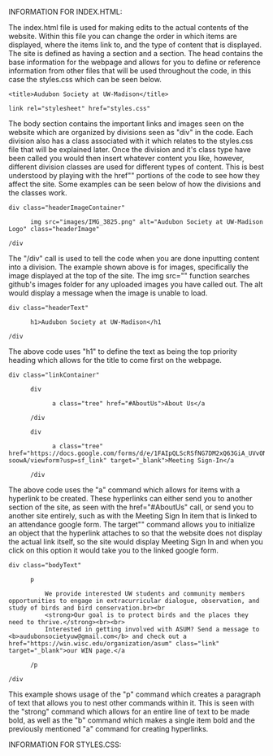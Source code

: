 INFORMATION FOR INDEX.HTML: 

The index.html file is used for making edits to the actual contents of the website. Within this file you can change the order in which items are displayed, where the items 
link to, and the type of content that is displayed. The site is defined as having a <head> section and a <body> section. The head contains the base information for the 
webpage and allows for you to define or reference information from other files that will be used throughout the code, in this case the styles.css which can be seen below. 

    <title>Audubon Society at UW-Madison</title> 
  
    link rel="stylesheet" href="styles.css"

The body section contains the important links and images seen on the website which are organized by divisions seen as "div" in the code. Each division also has a class 
associated with it which relates to the styles.css file that will be explained later. Once the division and it's class type have been called you would then insert whatever 
content you like, however, different division classes are used for different types of content. This is best understood by playing with the href"" portions of the code to see how they affect the site. Some examples can be seen below of how the divisions and the classes work. 

    div class="headerImageContainer"
  
          img src="images/IMG_3825.png" alt="Audubon Society at UW-Madison Logo" class="headerImage"
        
    /div
  
The "/div" call is used to tell the code when you are done inputting content into a division. The example shown above is for images, specifically the image displayed at the 
top of the site. The img src="" function searches github's images folder for any uploaded images you have called out. The alt would display a message when the image is 
unable to load. 

    div class="headerText"
  
          h1>Audubon Society at UW-Madison</h1
        
    /div
  
The above code uses "h1" to define the text as being the top priority heading which allows for the title to come first on the webpage. 
  
    div class="linkContainer"
  
          div
        
                a class="tree" href="#AboutUs">About Us</a
              
          /div
        
          div
        
                a class="tree" href="https://docs.google.com/forms/d/e/1FAIpQLScRSfNG7DM2xQ63GiA_UVvONueKkiXw_Xubvo2D0RZG-soowA/viewform?usp=sf_link" target="_blank">Meeting Sign-In</a
              
          /div
        
The above code uses the "a" command which allows for items with a hyperlink to be created. These hyperlinks can either send you to another section of the site, as seen with 
the href="#AboutUs" call, or send you to another site entirely, such as with the Meeting Sign In item that is linked to an attendance google form. The target"" command allows you to initialize an object that the hyperlink attaches to so that the website does not display the actual link itself, so the site would display Meeting Sign In and when you click on this option it would take you to the linked google form. 

    div class="bodyText"
  
          p
        
              We provide interested UW students and community members opportunities to engage in extracurricular dialogue, observation, and study of birds and bird conservation.br><br
              <strong>Our goal is to protect birds and the places they need to thrive.</strong><br><br>
              Interested in getting involved with ASUM? Send a message to <b>audubonsocietyuw@gmail.com</b> and check out a href="https://win.wisc.edu/organization/asum" class="link" target="_blank">our WIN page.</a
            
          /p
        
    /div
  
This example shows usage of the "p" command which creates a paragraph of text that allows you to nest other commands within it. This is seen with the "strong" command which 
allows for an entire line of text to be made bold, as well as the "b" command which makes a single item bold and the previously mentioned "a" command for creating hyperlinks.


INFORMATION FOR STYLES.CSS: 


